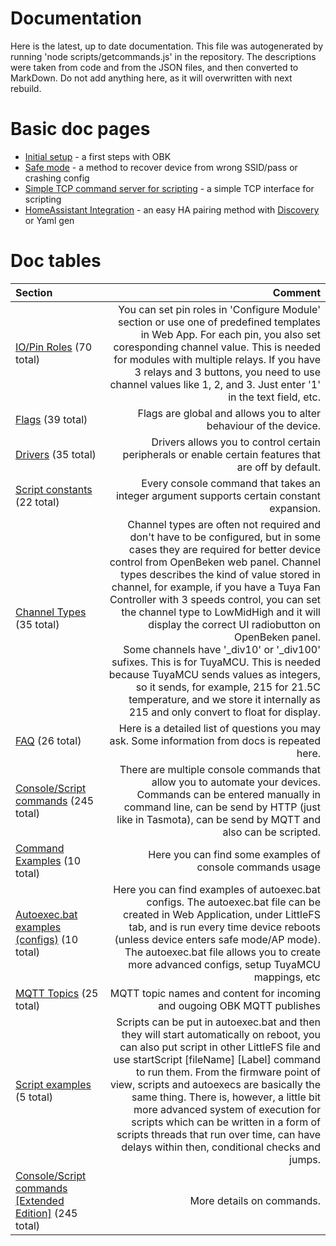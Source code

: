 # Documentation
Here is the latest, up to date documentation.
This file was autogenerated by running 'node scripts/getcommands.js' in the repository.
The descriptions were taken from code and from the JSON files, and then converted to MarkDown.
Do not add anything here, as it will overwritten with next rebuild.

# Basic doc pages 
- [Initial setup](https://github.com/openshwprojects/OpenBK7231T_App/blob/main/docs/initialSetup.md) - a first steps with OBK
- [Safe mode](https://github.com/openshwprojects/OpenBK7231T_App/blob/main/docs/safeMode.md) - a method to recover device from wrong SSID/pass or crashing config
- [Simple TCP command server for scripting](https://github.com/openshwprojects/OpenBK7231T_App/blob/main/docs/tcpServer.md) - a simple TCP interface for scripting
- [HomeAssistant Integration](https://github.com/openshwprojects/OpenBK7231T_App/blob/main/docs/homeAssistant.md) - an easy HA pairing method with [Discovery](https://www.youtube.com/watch?v=pkcspey25V4) or Yaml gen

# Doc tables 
| Section        | Comment        |
|:------------- |------:|
| [IO/Pin Roles](https://github.com/openshwprojects/OpenBK7231T_App/blob/main/docs/ioRoles.md) (70 total) | You can set pin roles in 'Configure Module' section or use one of predefined templates in Web App. For each pin, you also set coresponding channel value. This is needed for modules with multiple relays. If you have 3 relays and 3 buttons, you need to use channel values like 1, 2, and 3. Just enter '1' in the text field, etc. |
| [Flags](https://github.com/openshwprojects/OpenBK7231T_App/blob/main/docs/flags.md) (39 total) | Flags are global and allows you to alter behaviour of the device. |
| [Drivers](https://github.com/openshwprojects/OpenBK7231T_App/blob/main/docs/drivers.md) (35 total) | Drivers allows you to control certain peripherals or enable certain features that are off by default. |
| [Script constants](https://github.com/openshwprojects/OpenBK7231T_App/blob/main/docs/constants.md) (22 total) | Every console command that takes an integer argument supports certain constant expansion.  |
| [Channel Types](https://github.com/openshwprojects/OpenBK7231T_App/blob/main/docs/channelTypes.md) (35 total) | Channel types are often not required and don't have to be configured, but in some cases they are required for better device control from OpenBeken web panel. Channel types describes the kind of value stored in channel, for example, if you have a Tuya Fan Controller with 3 speeds control, you can set the channel type to LowMidHigh and it will display the correct UI radiobutton on OpenBeken panel.<br>Some channels have '_div10' or '_div100' sufixes. This is for TuyaMCU. This is needed because TuyaMCU sends values as integers, so it sends, for example, 215 for 21.5C temperature, and we store it internally as 215 and only convert to float for display. |
| [FAQ](https://github.com/openshwprojects/OpenBK7231T_App/blob/main/docs/faq.md) (26 total) | Here is a detailed list of questions you may ask. Some information from docs is repeated here. |
| [Console/Script commands](https://github.com/openshwprojects/OpenBK7231T_App/blob/main/docs/commands.md) (245 total) | There are multiple console commands that allow you to automate your devices. Commands can be entered manually in command line, can be send by HTTP (just like in Tasmota), can be send by MQTT and also can be scripted. |
| [Command Examples](https://github.com/openshwprojects/OpenBK7231T_App/blob/main/docs/commandExamples.md) (10 total) | Here you can find some examples of console commands usage |
| [Autoexec.bat examples (configs)](https://github.com/openshwprojects/OpenBK7231T_App/blob/main/docs/autoexecExamples.md) (10 total) | Here you can find examples of autoexec.bat configs. The autoexec.bat file can be created in Web Application, under LittleFS tab, and is run every time device reboots (unless device enters safe mode/AP mode). The autoexec.bat file allows you to create more advanced configs, setup TuyaMCU mappings, etc |
| [MQTT Topics](https://github.com/openshwprojects/OpenBK7231T_App/blob/main/docs/mqttTopics.md) (25 total) | MQTT topic names and content for incoming and ougoing OBK MQTT publishes |
| [Script examples](https://github.com/openshwprojects/OpenBK7231T_App/blob/main/docs/scriptExamples.md) (5 total) | Scripts can be put in autoexec.bat and then they will start automatically on reboot, you can also put script in other LittleFS file and use startScript [fileName] [Label] command to run them. From the firmware point of view, scripts and autoexecs are basically the same thing. There is, however, a little bit more advanced system of execution for scripts which can be written in a form of scripts threads that run over time, can have delays within then, conditional checks and jumps. |
| [Console/Script commands [Extended Edition]](https://github.com/openshwprojects/OpenBK7231T_App/blob/main/docs/commands-extended.md) (245 total) | More details on commands. |
